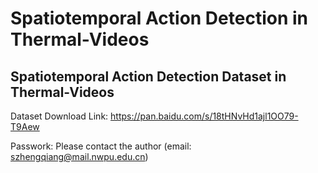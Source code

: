 # Spatiotemporal Action Detection in Thermal-Videos

## Spatiotemporal Action Detection Dataset in Thermal-Videos

Dataset Download Link: https://pan.baidu.com/s/18tHNvHd1ajl1OO79-T9Aew
<!-- zkw4 -->
Passwork: Please contact the author (email: szhengqiang@mail.nwpu.edu.cn)
